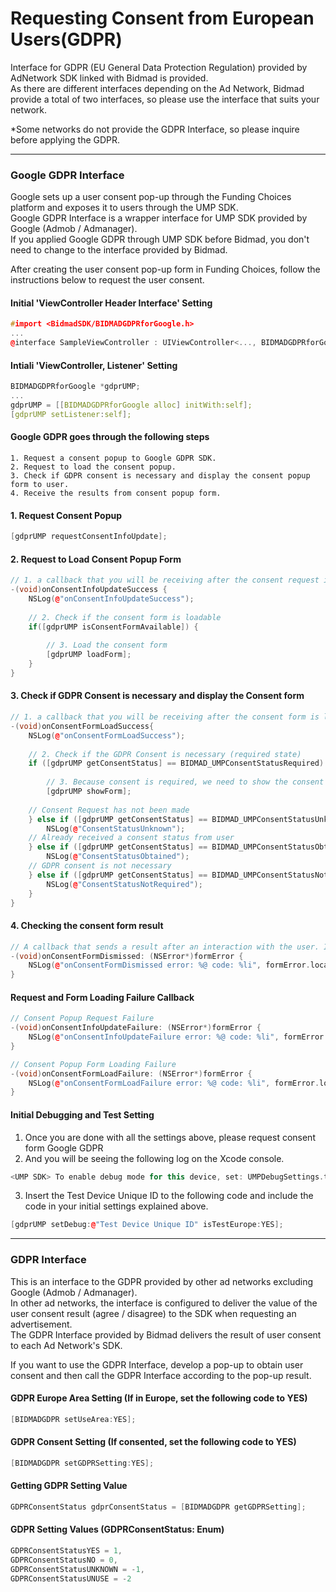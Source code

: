 # Requesting Consent from European Users(GDPR)

Interface for GDPR (EU General Data Protection Regulation) provided by AdNetwork SDK linked with Bidmad is provided.<br>
As there are different interfaces depending on the Ad Network, Bidmad provide a total of two interfaces, so please use the interface that suits your network.<br>

*Some networks do not provide the GDPR Interface, so please inquire before applying the GDPR.

------

### Google GDPR Interface

Google sets up a user consent pop-up through the Funding Choices platform and exposes it to users through the UMP SDK.<br>
Google GDPR Interface is a wrapper interface for UMP SDK provided by Google (Admob / Admanager).<br>
If you applied Google GDPR through UMP SDK before Bidmad, you don't need to change to the interface provided by Bidmad.<br>

After creating the user consent pop-up form in Funding Choices, follow the instructions below to request the user consent.

#### Initial 'ViewController Header Interface' Setting
```cpp
#import <BidmadSDK/BIDMADGDPRforGoogle.h>
...
@interface SampleViewController : UIViewController<..., BIDMADGDPRforGoogleProtocol>
```

#### Intiali 'ViewController, Listener' Setting
```cpp
BIDMADGDPRforGoogle *gdprUMP;
...
gdprUMP = [[BIDMADGDPRforGoogle alloc] initWith:self];
[gdprUMP setListener:self];
```

#### Google GDPR goes through the following steps
    1. Request a consent popup to Google GDPR SDK.
    2. Request to load the consent popup.
    3. Check if GDPR consent is necessary and display the consent popup form to user.
    4. Receive the results from consent popup form.

#### 1. Request Consent Popup
```cpp
[gdprUMP requestConsentInfoUpdate];
```

#### 2. Request to Load Consent Popup Form
```cpp
// 1. a callback that you will be receiving after the consent request is done
-(void)onConsentInfoUpdateSuccess {
    NSLog(@"onConsentInfoUpdateSuccess");
    
    // 2. Check if the consent form is loadable
    if([gdprUMP isConsentFormAvailable]) {
    
        // 3. Load the consent form
        [gdprUMP loadForm];
    }
}
```

#### 3. Check if GDPR Consent is necessary and display the Consent form
```cpp
// 1. a callback that you will be receiving after the consent form is loaded
-(void)onConsentFormLoadSuccess{
    NSLog(@"onConsentFormLoadSuccess");
    
    // 2. Check if the GDPR Consent is necessary (required state)
    if ([gdprUMP getConsentStatus] == BIDMAD_UMPConsentStatusRequired) {
    
        // 3. Because consent is required, we need to show the consent form. 
        [gdprUMP showForm];
        
    // Consent Request has not been made
    } else if ([gdprUMP getConsentStatus] == BIDMAD_UMPConsentStatusUnknown) {
        NSLog(@"ConsentStatusUnknown");
    // Already received a consent status from user
    } else if ([gdprUMP getConsentStatus] == BIDMAD_UMPConsentStatusObtained) {
        NSLog(@"ConsentStatusObtained");
    // GDPR consent is not necessary
    } else if ([gdprUMP getConsentStatus] == BIDMAD_UMPConsentStatusNotRequired) {
        NSLog(@"ConsentStatusNotRequired");
    }
}
```

#### 4. Checking the consent form result
```cpp
// A callback that sends a result after an interaction with the user. If formError is null, it means that you have successfully received either 'consent' or 'do not consent'.
-(void)onConsentFormDismissed: (NSError*)formError {
    NSLog(@"onConsentFormDismissed error: %@ code: %li", formError.localizedDescription, (long)formError.code);
}
```

#### Request and Form Loading Failure Callback

```cpp
// Consent Popup Request Failure
-(void)onConsentInfoUpdateFailure: (NSError*)formError {
    NSLog(@"onConsentInfoUpdateFailure error: %@ code: %li", formError.localizedDescription, (long)formError.code);
}

// Consent Popup Form Loading Failure
-(void)onConsentFormLoadFailure: (NSError*)formError {
    NSLog(@"onConsentFormLoadFailure error: %@ code: %li", formError.localizedDescription, (long)formError.code);
}
```

#### Initial Debugging and Test Setting 
1. Once you are done with all the settings above, please request consent form Google GDPR 
2. And you will be seeing the following log on the Xcode console.
```cpp
<UMP SDK> To enable debug mode for this device, set: UMPDebugSettings.testDeviceIdentifiers = @[ @"Test Device Unique ID" ];
```
3. Insert the Test Device Unique ID to the following code and include the code in your initial settings explained above.
```cpp
[gdprUMP setDebug:@"Test Device Unique ID" isTestEurope:YES];
```

------

### GDPR Interface

This is an interface to the GDPR provided by other ad networks excluding Google (Admob / Admanager).<br>
In other ad networks, the interface is configured to deliver the value of the user consent result (agree / disagree) to the SDK when requesting an advertisement.<br>
The GDPR Interface provided by Bidmad delivers the result of user consent to each Ad Network's SDK.

If you want to use the GDPR Interface, develop a pop-up to obtain user consent and then call the GDPR Interface according to the pop-up result.

#### GDPR Europe Area Setting (If in Europe, set the following code to YES)
```cpp
[BIDMADGDPR setUseArea:YES];
```

#### GDPR Consent Setting (If consented, set the following code to YES)
```cpp
[BIDMADGDPR setGDPRSetting:YES];
```

#### Getting GDPR Setting Value
```cpp
GDPRConsentStatus gdprConsentStatus = [BIDMADGDPR getGDPRSetting];
```

#### GDPR Setting Values (GDPRConsentStatus: Enum)
```cpp
GDPRConsentStatusYES = 1,
GDPRConsentStatusNO = 0,
GDPRConsentStatusUNKNOWN = -1,
GDPRConsentStatusUNUSE = -2
```
